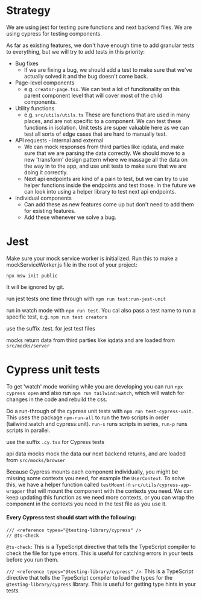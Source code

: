 # Strategy

We are using jest for testing pure functions and next backend files.
We are using cypress for testing components.

As far as existing features, we don't have enough time to add granular tests to everything, but we will try to add tests in this priority:

-   Bug fixes
    -   If we are fixing a bug, we should add a test to make sure that we've actually solved it and the bug doesn't come back.
-   Page-level components
    -   e.g. `creator-page.tsx`. We can test a lot of funcitonality on this parent component level that will cover most of the child components.
-   Utility functions
    -   e.g. `src/utils/utils.ts` These are functions that are used in many places, and are not specific to a component. We can test these functions in isolation. Unit tests are super valuable here as we can test all sorts of edge cases that are hard to manually test.
-   API requests - internal and external
    -   We can mock responses from third parties like iqdata, and make sure that we are parsing the data correctly. We should move to a new 'transform' design pattern where we massage all the data on the way in to the app, and use unit tests to make sure that we are doing it correctly.
    -   Next api endpoints are kind of a pain to test, but we can try to use helper functions inside the endpoints and test those. In the future we can look into using a helper library to test next api endpoints.
-   Individual components
    -   Can add these as new features come up but don't need to add them for existing features.
    -   Add these whenever we solve a bug.

# Jest

Make sure your mock service worker is initialized. Run this to make a mockServiceWorker.js file in the root of your project:

```
npx msw init public
```

It will be ignored by git.

run jest tests one time through with `npm run test:run-jest-unit`

run in watch mode with `npm run test`. You cal also pass a test name to run a specific test, e.g. `npm run test creators`

use the suffix .test. for jest test files

mocks return data from third parties like iqdata and are loaded from `src/mocks/server`

# Cypress unit tests

To get 'watch' mode working while you are developing you can run `npx cypress open` and also run `npm run tailwind:watch`, which will watch for changes in the code and rebuild the css.

Do a run-through of the cypress unit tests with `npm run test-cypress-unit`. This uses the package `npm-run-all` to run the two scripts in order (tailwind:watch and cypress:unit). `run-s` runs scripts in series, `run-p` runs scripts in parallel.

use the suffix `.cy.tsx` for Cypress tests

api data mocks mock the data our next backend returns, and are loaded from `src/mocks/browser`

Because Cypress mounts each component individually, you might be missing some contexts you need, for example the `UserContext`. To solve this, we have a helper function called `testMount` in `src/utils/cypress-app-wrapper` that will mount the component with the contexts you need. We can keep updating this function as we need more contexts, or you can wrap the component in the contexts you need in the test file as you use it.

#### Every Cypress test should start with the following:

```tsx
/// <reference types="@testing-library/cypress" />
// @ts-check
```

`@ts-check`: This is a TypeScript directive that tells the TypeScript compiler to check the file for type errors. This is useful for catching errors in your tests before you run them.

`/// <reference types="@testing-library/cypress" />`: This is a TypeScript directive that tells the TypeScript compiler to load the types for the `@testing-library/cypress` library. This is useful for getting type hints in your tests.
